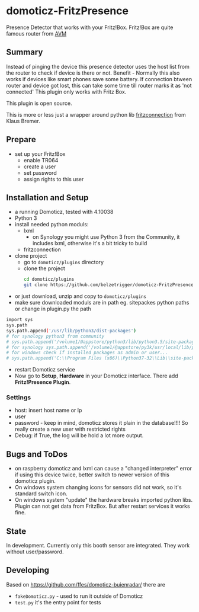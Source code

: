 # domoticz-FritzPresence
Presence Detector that works with your Fritz!Box. Fritz!Box are quite famous router from [AVM](https://en.avm.de/)

## Summary
Instead of pinging the device this presence detector uses the host list from the router to check if device is there or not. 
Benefit - Normally this also works if devices like smart phones save some battery. If connection btween router and device got lost, this can take some time till router marks it as 'not connected'
This plugin only works with Fritz Box. 

This plugin is open source.

This is more or less just a wrapper around python lib [fritzconnection](https://github.com/kbr/fritzconnection) from Klaus Bremer.


## Prepare
- set up your Fritz!Box
  - enable TR064
  - create a user
  - set password
  - assign rights to this user
  
## Installation and Setup
- a running Domoticz, tested with 4.10038
- Python 3
- install needed python moduls:
  - lxml
    - on Synology you might use Python 3 from the Community, it includes lxml, otherwise it's a bit tricky to build
  - fritzconnection
- clone project
    - go to `domoticz/plugins` directory 
    - clone the project
        ```bash
        cd domoticz/plugins
        git clone https://github.com/belzetrigger/domoticz-FritzPresence.git
        ```
- or just download, unzip and copy to `domoticz/plugins` 
- make sure downloaded moduls are in path eg. sitepackes python paths or change in plugin.py the path
```bash
import sys
sys.path
sys.path.append('/usr/lib/python3/dist-packages')
# for synology python3 from community
# sys.path.append('/volume1/@appstore/python3/lib/python3.5/site-packages')
# for synology sys.path.append('/volume1/@appstore/py3k/usr/local/lib/python3.5/site-packages')
# for windows check if installed packages as admin or user...
# sys.path.append('C:\\Program Files (x86)\\Python37-32\\Lib\\site-packages')
```
- restart Domoticz service
- Now go to **Setup**, **Hardware** in your Domoticz interface. There add
**Fritz!Presence Plugin**.
### Settings
   - host: insert host name or Ip
   - user
   - password - keep in mind, domoticz stores it plain in the database!!!!
     So really create a new user with restricted rights
   - Debug: if True, the log will be hold a lot more output.
  
## Bugs and ToDos
- on raspberry domoticz and lxml can cause a "changed interpreter" error if using this device twice, better switch to newer version of this domoticz plugin.
- On windows system changing icons for sensors did not work, so it's standard switch icon.
- On windows system "update" the hardware breaks imported python libs. Plugin can not get data from FritzBox. But after restart services it works fine.

## State
In development. Currently only this booth sensor are integrated. They work without user/password.

## Developing
Based on https://github.com/ffes/domoticz-buienradar/ there are
 -  `fakeDomoticz.py` - used to run it outside of Domoticz
 -  `test.py` it's the entry point for tests




